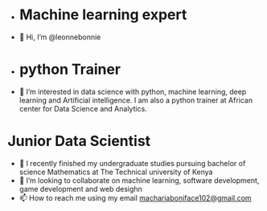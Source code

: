 - # Machine learning expert
- 👋 Hi, I’m @leonnebonnie
- # python Trainer
- 👀 I’m interested in data science with python, machine learning, deep learning and Artificial intelligence.
I am also a python trainer at African center for Data Science and Analytics.
# Junior Data Scientist
- 🌱 I recently finished my undergraduate studies pursuing bachelor of science Mathematics at The Technical university of Kenya
- 💞️ I’m looking to collaborate on machine learning, software development, game development and web desighn
- 📫 How to reach me using my email machariaboniface102@gmail.com

<!---
leonnebonnie/leonnebonnie is a ✨ special ✨ repository because its `README.md` (this file) appears on your GitHub profile.
You can click the Preview link to take a look at your changes.
--->
